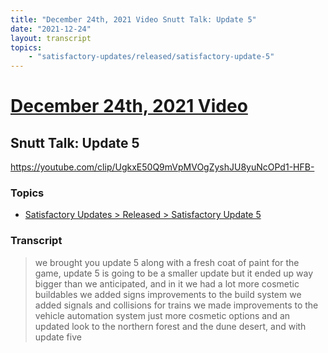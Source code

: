 ```yaml
---
title: "December 24th, 2021 Video Snutt Talk: Update 5"
date: "2021-12-24"
layout: transcript
topics:
    - "satisfactory-updates/released/satisfactory-update-5"
---
```

# [December 24th, 2021 Video](../2021-12-24.md)
## Snutt Talk: Update 5
https://youtube.com/clip/UgkxE50Q9mVpMVOgZyshJU8yuNcOPd1-HFB-

### Topics
* [Satisfactory Updates > Released > Satisfactory Update 5](../topics/satisfactory-updates/released/satisfactory-update-5.md)

### Transcript

> we brought you update 5 along with a fresh coat of paint for the game, update 5 is going to be a smaller update but it ended up way bigger than we anticipated, and in it we had a lot more cosmetic buildables we added signs improvements to the build system we added signals and collisions for trains we made improvements to the vehicle automation system just more cosmetic options and an updated look to the northern forest and the dune desert, and with update five
